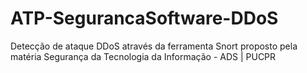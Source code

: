 # ATP-SegurancaSoftware-DDoS
Detecção de ataque DDoS através da ferramenta Snort proposto pela matéria Segurança da Tecnologia da Informação - ADS | PUCPR
